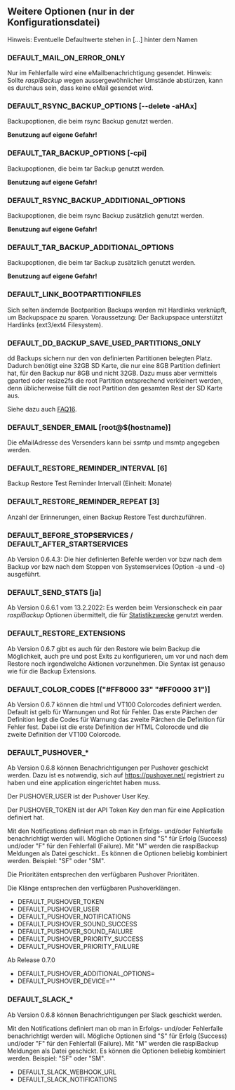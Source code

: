 ## Weitere Optionen (nur in der Konfigurationsdatei)

Hinweis: Eventuelle Defaultwerte stehen in [...] hinter dem Namen

### DEFAULT_MAIL_ON_ERROR_ONLY

Nur im Fehlerfalle wird eine eMailbenachrichtigung gesendet. Hinweis: Sollte
*raspiBackup* wegen aussergewöhnlicher Umstände abstürzen, kann es durchaus sein,
dass keine eMail gesendet wird.


### DEFAULT_RSYNC_BACKUP_OPTIONS [--delete -aHAx]

Backupoptionen, die beim rsync Backup genutzt werden.

**Benutzung auf eigene Gefahr!**



### DEFAULT_TAR_BACKUP_OPTIONS [-cpi]

Backupoptionen, die beim tar Backup genutzt werden.

**Benutzung auf eigene Gefahr!**



### DEFAULT_RSYNC_BACKUP_ADDITIONAL_OPTIONS

Backupoptionen, die beim rsync Backup zusätzlich genutzt werden.

**Benutzung auf eigene Gefahr!**



### DEFAULT_TAR_BACKUP_ADDITIONAL_OPTIONS

Backupoptionen, die beim tar Backup zusätzlich genutzt werden.

**Benutzung auf eigene Gefahr!**



### DEFAULT_LINK_BOOTPARTITIONFILES

Sich selten ändernde Bootparition Backups werden mit Hardlinks verknüpft, um
Backupspace zu sparen. Voraussetzung: Der Backupspace unterstützt Hardlinks
(ext3/ext4 Filesystem).



### DEFAULT_DD_BACKUP_SAVE_USED_PARTITIONS_ONLY

dd Backups sichern nur den von definierten Partitionen belegten Platz. Dadurch
benötigt eine 32GB SD Karte, die nur eine 8GB Partition definiert hat, für den
Backup nur 8GB und nicht 32GB. Dazu muss aber vermittels gparted oder resize2fs
die root Partition entsprechend verkleinert werden, denn üblicherweise füllt
die root Partition den gesamten Rest der SD Karte aus.

Siehe dazu auch [FAQ16](faq.md#faq16).


### DEFAULT_SENDER_EMAIL [root@$(hostname)]

Die eMailAdresse des Versenders kann bei ssmtp und msmtp angegeben werden.



### DEFAULT_RESTORE_REMINDER_INTERVAL [6]

Backup Restore Test Reminder Intervall (Einheit: Monate)



### DEFAULT_RESTORE_REMINDER_REPEAT [3]

Anzahl der Erinnerungen, einen Backup Restore Test durchzuführen.



### DEFAULT_BEFORE_STOPSERVICES / DEFAULT_AFTER_STARTSERVICES

Ab Version 0.6.4.3: Die hier definierten Befehle werden vor bzw nach dem Backup
vor bzw nach dem Stoppen von Systemservices (Option -a und -o) ausgeführt.



### DEFAULT_SEND_STATS [ja]

Ab Version 0.6.6.1 vom 13.2.2022: Es werden beim Versionscheck ein paar *raspiBackup*
Optionen übermittelt, die für [Statistikzwecke](statistics.md) genutzt werden.



### DEFAULT_RESTORE_EXTENSIONS

Ab Version 0.6.7 gibt es auch für den Restore wie beim Backup die Möglichkeit,
auch pre und post Exits zu konfigurieren, um vor und nach dem Restore noch
irgendwelche Aktionen vorzunehmen. Die Syntax ist genauso wie für die Backup
Extensions.



### DEFAULT_COLOR_CODES [("#FF8000 33" "#FF0000 31")]

Ab Version 0.6.7 können die html und VT100 Colorcodes definiert werden. Default
ist gelb für Warnungen und Rot für Fehler. Das erste Pärchen der Definition legt
die Codes für Warnung das zweite Pärchen die Definition für Fehler fest. Dabei
ist die erste Definition der HTML Colorocde und die zweite Definition der VT100
Colorcode.


### DEFAULT_PUSHOVER_*

Ab Version 0.6.8 können Benachrichtigungen per Pushover geschickt werden. Dazu
ist es notwendig, sich auf <https://pushover.net/> registriert zu haben und eine
application eingerichtet haben muss.

Der PUSHOVER_USER ist der Pushover User Key.

Der PUSHOVER_TOKEN ist der API Token Key den man für eine Application definiert
hat.

Mit den Notifications definiert man ob man in Erfolgs- und/oder Fehlerfalle
benachrichtigt werden will. Mögliche Optionen sind "S" für Erfolg (Success)
und/oder "F" für den Fehlerfall (Failure). Mit "M" werden die raspiBackup
Meldungen als Datei geschickt.. Es können die Optionen beliebig kombiniert
werden. Beispiel: "SF" oder "SM".

Die Prioritäten entsprechen den verfügbaren Pushover Prioritäten.

Die Klänge entsprechen den verfügbaren Pushoverklängen.

  - DEFAULT_PUSHOVER_TOKEN
  - DEFAULT_PUSHOVER_USER
  - DEFAULT_PUSHOVER_NOTIFICATIONS
  - DEFAULT_PUSHOVER_SOUND_SUCCESS
  - DEFAULT_PUSHOVER_SOUND_FAILURE
  - DEFAULT_PUSHOVER_PRIORITY_SUCCESS
  - DEFAULT_PUSHOVER_PRIORITY_FAILURE

Ab Release 0.7.0

  - DEFAULT_PUSHOVER_ADDITIONAL_OPTIONS=
  - DEFAULT_PUSHOVER_DEVICE=""



### DEFAULT_SLACK_*

Ab Version 0.6.8 können Benachrichtigungen per Slack geschickt werden.

Mit den Notifications definiert man ob man in Erfolgs- und/oder Fehlerfalle
benachrichtigt werden will. Mögliche Optionen sind "S" für Erfolg (Success)
und/oder "F" für den Fehlerfall (Failure). Mit "M" werden die raspiBackup
Meldungen als Datei geschickt. Es können die Optionen beliebig kombiniert
werden. Beispiel: "SF" oder "SM".

  - DEFAULT_SLACK_WEBHOOK_URL
  - DEFAULT_SLACK_NOTIFICATIONS


[.status]: review-needed

